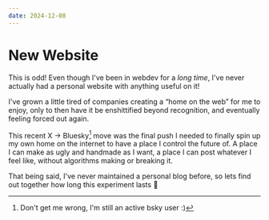 ```yaml
---
date: 2024-12-08
---
```


# New Website

This is odd! Even though I've been in webdev for a _long time_, I've never actually had a personal website with anything useful on it!

I've grown a little tired of companies creating a “home on the web” for me to enjoy, only to then have it be enshittified beyond recognition, and eventually feeling forced out again. 

This recent X → Bluesky[^1] move was the final push I needed to finally spin up my own home on the internet to have a place I control the future of. A place I can make as ugly and handmade as I want, a place I can post whatever I feel like, without algorithms making or breaking it.

That being said, I've never maintained a personal blog before, so lets find out together how long this experiment lasts 🙌

[^1]: Don't get me wrong, I'm still an active bsky user :)